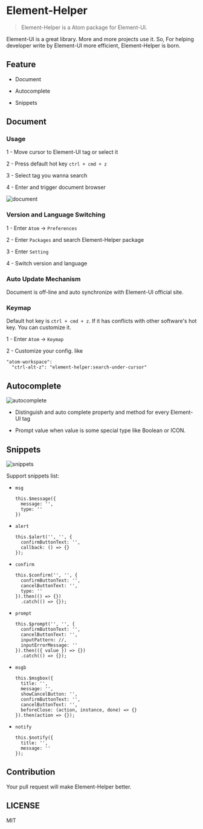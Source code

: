 # Element-Helper

> Element-Helper is a Atom package for Element-UI.

Element-UI is a great library. More and more projects use it. So, For helping developer write by Element-UI more efficient, Element-Helper is born.

## Feature

* Document

* Autocomplete

* Snippets


## Document

### Usage

1 - Move cursor to Element-UI tag or select it

2 - Press default hot key `ctrl + cmd + z`

3 - Select tag you wanna search

4 - Enter and trigger document browser

![document](https://cloud.githubusercontent.com/assets/1659577/26758318/652e911e-490d-11e7-9c69-b0a7319f0ba4.gif)

### Version and Language Switching

1 - Enter `Atom` -> `Preferences`

2 - Enter `Packages` and search Element-Helper package

3 - Enter `Setting`

4 - Switch version and language

### Auto Update Mechanism

Document is off-line and auto synchronize with Element-UI official site.

### Keymap

Default hot key is  `ctrl + cmd + z`. If it has conflicts with other software's hot key. You can customize it.

1 - Enter `Atom` -> `Keymap`

2 - Customize your config. like

```
"atom-workspace":
  "ctrl-alt-z": "element-helper:search-under-cursor"
```


## Autocomplete

![autocomplete](https://cloud.githubusercontent.com/assets/1659577/26758337/e0417b1e-490d-11e7-87be-c2640d239285.gif)

* Distinguish and auto complete property and method for every Element-UI tag

* Prompt value when value is some special type like Boolean or ICON.


## Snippets

![snippets](https://cloud.githubusercontent.com/assets/1659577/26758333/b8c2b3c8-490d-11e7-9349-666e47712860.gif)

Support snippets list:

* `msg`

  ```
  this.$message({
    message: '',
    type: ''
  })
  ```

* `alert`

  ```
  this.$alert('', '', {
    confirmButtonText: '',
    callback: () => {}
  });
  ```

* `confirm`

  ```
  this.$confirm('', '', {
    confirmButtonText: '',
    cancelButtonText: '',
    type: ''
  }).then(() => {})
    .catch(() => {});
  ```

* `prompt`

  ```
  this.$prompt('', '', {
    confirmButtonText: '',
    cancelButtonText: '',
    inputPattern: //,
    inputErrorMessage: ''
  }).then(({ value }) => {})
    .catch(() => {});
  ```

* `msgb`

  ```
  this.$msgbox({
    title: '',
    message: '',
    showCancelButton: '',
    confirmButtonText: '',
    cancelButtonText: '',
    beforeClose: (action, instance, done) => {}
  }).then(action => {});
  ```

* `notify`

  ```
  this.$notify({
    title: '',
    message: ''
  });
  ```

## Contribution

Your pull request will make Element-Helper better.

## LICENSE

MIT
